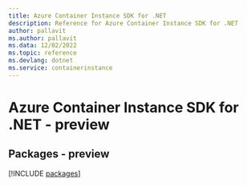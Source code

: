 ```yaml
---
title: Azure Container Instance SDK for .NET
description: Reference for Azure Container Instance SDK for .NET
author: pallavit
ms.author: pallavit
ms.data: 12/02/2022
ms.topic: reference
ms.devlang: dotnet
ms.service: containerinstance
---
```

# Azure Container Instance SDK for .NET - preview
## Packages - preview
[!INCLUDE [packages](container-instance-index.md)]